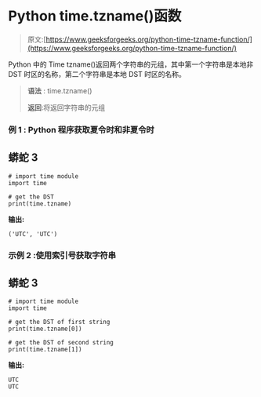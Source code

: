 # Python time.tzname()函数

> 原文:[https://www.geeksforgeeks.org/python-time-tzname-function/](https://www.geeksforgeeks.org/python-time-tzname-function/)

Python 中的 Time tzname()返回两个字符串的元组，其中第一个字符串是本地非 DST 时区的名称，第二个字符串是本地 DST 时区的名称。

> **语法** : time.tzname()
> 
> **返回**:将返回字符串的元组

### **例 1** : Python 程序获取夏令时和非夏令时

## 蟒蛇 3

```
# import time module
import time

# get the DST
print(time.tzname)
```

**输出:**

```
('UTC', 'UTC')
```

### **示例 2** :使用索引号获取字符串

## 蟒蛇 3

```
# import time module
import time

# get the DST of first string
print(time.tzname[0])

# get the DST of second string
print(time.tzname[1])
```

**输出:**

```
UTC
UTC
```